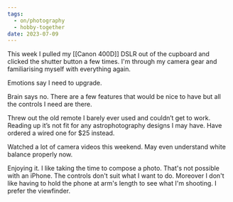 ```yaml
---
tags:
  - on/photography
  - hobby-together
date: 2023-07-09
---
```

This week I pulled my [[Canon 400D]] DSLR out of the cupboard and clicked the shutter button a few times. I'm through my camera gear and familiarising myself with everything again.

Emotions say I need to upgrade.

Brain says no. There are a few features that would be nice to have but all the controls I need are there.

Threw out the old remote I barely ever used and couldn’t get to work. Reading up it’s not fit for any astrophotography designs I may have. Have ordered a wired one for $25 instead.

Watched a lot of camera videos this weekend. May even understand white balance properly now.

Enjoying it. I like taking the time to compose a photo. That's not possible with an iPhone. The controls don't suit what I want to do. Moreover I don't like having to hold the phone at arm's length to see what I'm shooting. I prefer the viewfinder.
